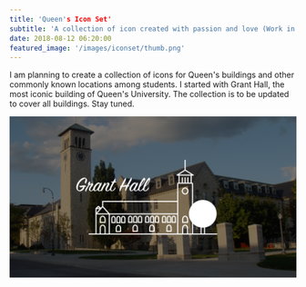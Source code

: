 ```yaml
---
title: 'Queen's Icon Set'
subtitle: 'A collection of icon created with passion and love (Work in Progress)'
date: 2018-08-12 06:20:00
featured_image: '/images/iconset/thumb.png'
---
```


I am planning to create a collection of icons for Queen's buildings and other commonly known locations among students. I started with Grant Hall, the most iconic building of Queen's University. The collection is to be updated to cover all buildings. Stay tuned.

<div class="gallery" data-columns="1">
	<img src="/images/iconset/grant.png">
</div>